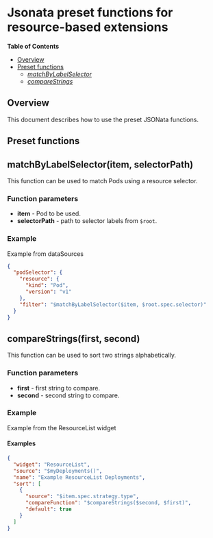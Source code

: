 # Jsonata preset functions for resource-based extensions

**Table of Contents**

- [Overview](#overview)
- [Preset functions](#preset-functions)
  - [_matchByLabelSelector_](#matchbylabelselectoritem-selectorpath)
  - [_compareStrings_](#comparestringsfirst-second)

## Overview

This document describes how to use the preset JSONata functions.

## Preset functions

## matchByLabelSelector(item, selectorPath)

This function can be used to match Pods using a resource selector.

### Function parameters

- **item** - Pod to be used.
- **selectorPath** - path to selector labels from `$root`.

### Example

Example from dataSources

```json
{
  "podSelector": {
    "resource": {
      "kind": "Pod",
      "version": "v1"
    },
    "filter": "$matchByLabelSelector($item, $root.spec.selector)"
  }
}
```

## compareStrings(first, second)

This function can be used to sort two strings alphabetically.

### Function parameters

- **first** - first string to compare.
- **second** - second string to compare.

### Example

Example from the ResourceList widget

#### Examples

```json
{
  "widget": "ResourceList",
  "source": "$myDeployments()",
  "name": "Example ResourceList Deployments",
  "sort": [
    {
      "source": "$item.spec.strategy.type",
      "compareFunction": "$compareStrings($second, $first)",
      "default": true
    }
  ]
}
```
